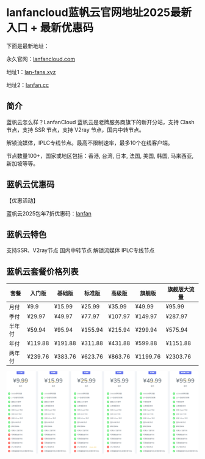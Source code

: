 # lanfancloud蓝帆云官网地址2025最新入口 + 最新优惠码

下面是最新地址：

永久官网：[lanfancloud.com](https://xuv.cc/out/lanfan)

地址1：[lan-fans.xyz](https://p.lan-fans.xyz/auth/register?code=Y13g)

地址2：[lanfan.cc](https://xuv.cc/out/lanfan)

## 简介

蓝帆云怎么样？LanfanCloud 蓝帆云是老牌服务商旗下的新开分站，支持 Clash 节点，支持 SSR 节点，支持 V2ray 节点，国内中转节点。

解锁流媒体，IPLC专线节点。最高不限制速率，最多10个在线客户端。

节点数量100+，国家或地区包括：香港, 台湾, 日本, 法国, 美国, 韩国, 马来西亚, 新加坡等等。

## 蓝帆云优惠码

【优惠活动】

蓝帆云2025包年7折优惠码：[lanfan](https://xuv.cc/out/lanfan)

## 蓝帆云特色

支持SSR、V2ray节点
国内中转节点
解锁流媒体
IPLC专线节点

## 蓝帆云套餐价格列表

|套餐|入门版|基础版|标准版|高级版|旗舰版|旗舰版大流量|
|----|----|----|----|----|----|----|
|月付|¥9.9|¥15.99|¥25.99|¥35.99|¥49.99|¥95.99|
|季付|¥29.97|¥49.97|¥77.97|¥107.97|¥149.97|¥287.97|
|半年付|¥59.94|¥95.94|¥155.94|¥215.94|¥299.94|¥575.94|
|年付|¥119.88|¥191.88|¥311.88|¥431.88|¥599.88|¥1151.88|
|两年付|¥239.76|¥383.76|¥623.76|¥863.76|¥1199.76|¥2303.76|

[![蓝帆云机场套餐价格](0_lanfancloud_20240601_173440.png)](https://xuv.cc/out/lanfan)

